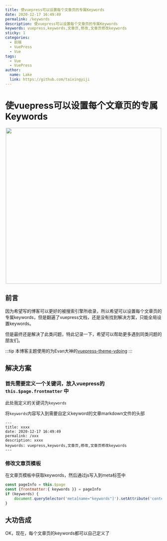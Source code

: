 ```yaml
---
title: 使vuepress可以设置每个文章页的专属Keywords
date: 2020-12-17 16:49:49
permalink: /keywords
description: 使vuepress可以设置每个文章页的专属Keywords
keywords: vuepress,keywords,文章页,修改,文章页修改keywords
sticky: 1
categories: 
  - 前端
  - VuePress
  - Vue
tags: 
  - Vue
  - VuePress 
author:
  name: Lake
  link: https://github.com/taixingyiji
---
```

# 使vuepress可以设置每个文章页的专属Keywords

<p align="center">
  <img src="https://cdn.jsdelivr.net/gh/taixingyiji/image_store@main/blog/article_img/keywords.png" width="500">
</p>

<!-- more -->

## 前言

因为希望写的博客可以更好的被搜索引擎所收录，所以希望可以设置每个文章页的专属keywords，但是翻遍了vuepress文档，还是没有找到解决方案，只能全局设置keywords。

但是最终还是解决了此类问题，特此记录一下，希望可以帮助更多遇到同类问题的朋友们。

:::tip
本博客主题使用的为Evan大神的[vuepress-theme-vdoing](https://github.com/xugaoyi/vuepress-theme-vdoing)
:::

## 解决方案 
### 首先需要定义一个关键词，放入vuepress的 `this.$page.frontmatter` 中

此处我定义的关键词为`keywords` 

将`keywords`内容写入到需要自定义keyword的文章markdown文件的头部

```{6}
---
title: xxxx
date: 2020-12-17 16:49:49
permalink: /xxx
description: xxxx
keywords: vuepress,keywords,文章页,修改,文章页修改keywords 
---
```

### 修改文章页模板

在文章页模板中获取keywords，然后通过js写入到meta标签中

```js
const pageInfo = this.$page
const {frontmatter:{ keywords }} = pageInfo
if (keywords) {
    document.querySelector('meta[name="keywords"]').setAttribute('content', keywords);
}
```
## 大功告成

OK，现在，每个文章页的keywords都可以自己定义了


